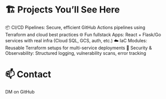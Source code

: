 # 🏗️ Projects You’ll See Here
📦 CI/CD Pipelines: Secure, efficient GitHub Actions pipelines using Terraform and cloud best practices
🌐 Fun fullstack Apps: React + Flask/Go services with real infra (Cloud SQL, GCS, auth, etc.)
☁️ IaC Modules: Reusable Terraform setups for multi-service deployments
🔐 Security & Observability: Structured logging, vulnerability scans, error tracking

# 📫 Contact
DM on GitHub
